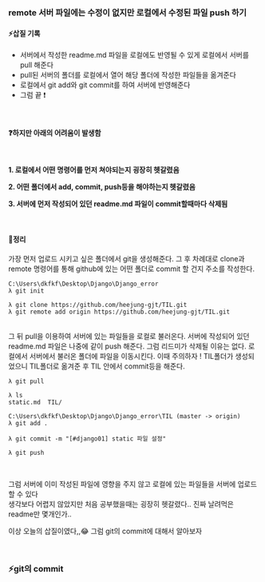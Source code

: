 ### remote 서버 파일에는 수정이 없지만 로컬에서 수정된 파일 push 하기 

#### ⚡삽질 기록    

- 서버에서 작성한 readme.md 파일을 로컬에도 반영될 수 있게 로컬에서 서버를 pull 해준다   
- pull된 서버의 폴더를 로컬에서 열어 해당 폴더에 작성한 파일들을 옮겨준다    
- 로컬에서 git add와 git commit를 하여 서버에 반영해준다 
- 그럼 끝 ❗   

<br>

#### ❓하지만 아래의 어려움이 발생함
<br>

__1. 로컬에서 어떤 명령어를 먼저 쳐야되는지 굉장히 헷갈렸음__


__2. 어떤 폴더에서 add, commit, push등을 해야하는지 헷갈렸음__   

__3. 서버에 먼저 작성되어 있던 readme.md 파일이 commit할때마다 삭제됨__

<br>

#### 📌정리

가장 먼저 업로드 시키고 싶은 폴더에서 git을 생성해준다. 그 후 차례대로 
clone과 remote 명령어를 통해 github에 있는 어떤 폴더로 commit 할 건지 주소를 작성한다.
<br>

```cmder
C:\Users\dkfkf\Desktop\Django\Django_error
λ git init

λ git clone https://github.com/heejung-gjt/TIL.git
λ git remote add origin https://github.com/heejung-gjt/TIL.git
```
<br>
그 뒤 pull을 이용하여 서버에 있는 파일들을 로컬로 불러온다. 서버에 작성되어 있던 readme.md 파일은 나중에 같이 push 해준다. 그럼 리드미가 삭제될 이유는 없다.   
로컬에서 서버에서 불러온 폴더에 파일을 이동시킨다. 이때 주의하자 ! TIL폴더가 생성되었으니 TIL폴더로 옮겨준 후 TIL 안에서
commit등을 해준다.   

<br>

```cmder
λ git pull

λ ls
static.md  TIL/

C:\Users\dkfkf\Desktop\Django\Django_error\TIL (master -> origin)   
λ git add .

λ git commit -m "[#django01] static 파일 설정"

λ git push
```


<br>

그럼 서버에 이미 작성된 파일에 영향을 주지 않고 로컬에 있는 파일들을 서버에 업로드 할 수 있다    
생각보다 어렵지 않았지만 처음 공부했을때는 굉장히 헷갈렸다.. 진짜 날려먹은 readme만 몇개인가..

이상 오늘의 삽질이였다,,😂 그럼 git의 commit에 대해서 알아보자

<br>

### ⚡git의 commit